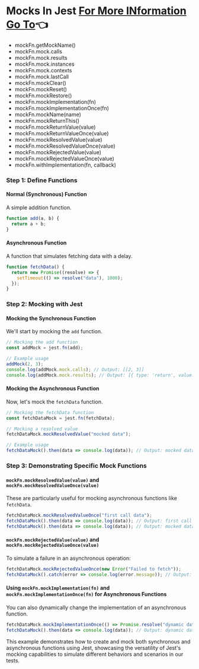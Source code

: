 # Mocks In Jest [For More INformation Go To](https://jestjs.io/docs/mock-function-api)&#128072;

- mockFn.getMockName()
- mockFn.mock.calls
- mockFn.mock.results
- mockFn.mock.instances
- mockFn.mock.contexts
- mockFn.mock.lastCall
- mockFn.mockClear()
- mockFn.mockReset()
- mockFn.mockRestore()
- mockFn.mockImplementation(fn)
- mockFn.mockImplementationOnce(fn)
- mockFn.mockName(name)
- mockFn.mockReturnThis()
- mockFn.mockReturnValue(value)
- mockFn.mockReturnValueOnce(value)
- mockFn.mockResolvedValue(value)
- mockFn.mockResolvedValueOnce(value)
- mockFn.mockRejectedValue(value)
- mockFn.mockRejectedValueOnce(value)
- mockFn.withImplementation(fn, callback)




### Step 1: Define Functions

#### Normal (Synchronous) Function
A simple addition function.

```javascript
function add(a, b) {
  return a + b;
}
```

#### Asynchronous Function
A function that simulates fetching data with a delay.

```javascript
function fetchData() {
  return new Promise((resolve) => {
    setTimeout(() => resolve("data"), 1000);
  });
}
```

### Step 2: Mocking with Jest

#### Mocking the Synchronous Function
We'll start by mocking the `add` function.

```javascript
// Mocking the add function
const addMock = jest.fn(add);

// Example usage
addMock(2, 3);
console.log(addMock.mock.calls); // Output: [[2, 3]]
console.log(addMock.mock.results); // Output: [{ type: 'return', value: 5 }]
```

#### Mocking the Asynchronous Function
Now, let's mock the `fetchData` function.

```javascript
// Mocking the fetchData function
const fetchDataMock = jest.fn(fetchData);

// Mocking a resolved value
fetchDataMock.mockResolvedValue("mocked data");

// Example usage
fetchDataMock().then(data => console.log(data)); // Output: mocked data
```

### Step 3: Demonstrating Specific Mock Functions

#### `mockFn.mockResolvedValue(value)` and `mockFn.mockResolvedValueOnce(value)`
These are particularly useful for mocking asynchronous functions like `fetchData`.

```javascript
fetchDataMock.mockResolvedValueOnce("first call data");
fetchDataMock().then(data => console.log(data)); // Output: first call data
fetchDataMock().then(data => console.log(data)); // Output: mocked data
```

#### `mockFn.mockRejectedValue(value)` and `mockFn.mockRejectedValueOnce(value)`
To simulate a failure in an asynchronous operation:

```javascript
fetchDataMock.mockRejectedValueOnce(new Error("Failed to fetch"));
fetchDataMock().catch(error => console.log(error.message)); // Output: Failed to fetch
```

#### Using `mockFn.mockImplementation(fn)` and `mockFn.mockImplementationOnce(fn)` for Asynchronous Functions
You can also dynamically change the implementation of an asynchronous function.

```javascript
fetchDataMock.mockImplementationOnce(() => Promise.resolve("dynamic data"));
fetchDataMock().then(data => console.log(data)); // Output: dynamic data
```

This example demonstrates how to create and mock both synchronous and asynchronous functions using Jest, showcasing the versatility of Jest's mocking capabilities to simulate different behaviors and scenarios in our tests.